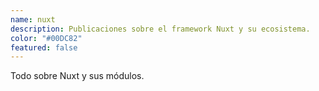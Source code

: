 ```yaml
---
name: nuxt
description: Publicaciones sobre el framework Nuxt y su ecosistema.
color: "#00DC82"
featured: false
---
```


Todo sobre Nuxt y sus módulos.
